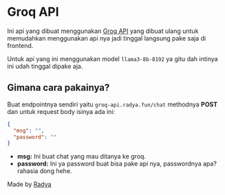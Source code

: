 # Groq API

Ini api yang dibuat menggunakan [Groq API](https://groq.com) yang dibuat ulang untuk memudahkan menggunakan api nya jadi tinggal langsung pake saja di frontend.

Untuk api yang ini menggunakan model `llama3-8b-8192` ya gitu dah intinya ini udah tinggal dipake aja.

## Gimana cara pakainya?

Buat endpointnya sendiri yaitu `groq-api.radya.fun/chat` methodnya **POST** dan untuk request body isinya ada ini:

```json
{
  "msg": "",
  "password": ""
}
```
- **msg:** Ini buat chat yang mau ditanya ke groq.
- **password:** Ini ya password buat bisa pake api nya, passwordnya apa? rahasia dong hehe.

Made by [Radya](https://radya.fun)